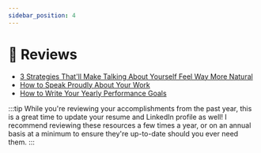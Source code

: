 ```yaml
---
sidebar_position: 4
---
```

# 🏅 Reviews

- [3 Strategies That'll Make Talking About Yourself Feel Way More Natural](https://www.themuse.com/advice/3-strategies-thatll-make-talking-about-yourself-feel-way-more-natural)
- [How to Speak Proudly About Your Work](https://money.usnews.com/money/blogs/outside-voices-careers/articles/2017-11-30/how-to-speak-proudly-about-your-work)
- [How to Write Your Yearly Performance Goals](https://jobs.washingtonpost.com/article/how-to-write-your-yearly-performance-goals/)

:::tip
While you're reviewing your accomplishments from the past year, this is a great time to update your resume and LinkedIn profile as well! I recommend reviewing these resources a few times a year, or on an annual basis at a minimum to ensure they're up-to-date should you ever need them.
:::